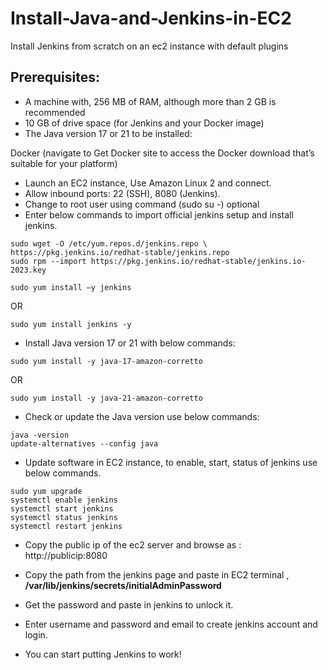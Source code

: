 # Install-Java-and-Jenkins-in-EC2
Install Jenkins from scratch on an ec2 instance with default plugins

## Prerequisites:
- A machine with, 256 MB of RAM, although more than 2 GB is recommended
- 10 GB of drive space (for Jenkins and your Docker image)
- The Java version 17 or 21 to be installed:


Docker (navigate to Get Docker site to access the Docker download that’s suitable for your platform)

- Launch an EC2 instance, Use Amazon Linux 2 and connect.
- Allow inbound ports: 22 (SSH), 8080 (Jenkins).
- Change to root user using command (sudo su -) optional
- Enter below commands to import official jenkins setup and install jenkins.

```
sudo wget -O /etc/yum.repos.d/jenkins.repo \
https://pkg.jenkins.io/redhat-stable/jenkins.repo
sudo rpm --import https://pkg.jenkins.io/redhat-stable/jenkins.io-2023.key
```
```
sudo yum install –y jenkins
```
  OR    
```
sudo yum install jenkins -y
```

- Install Java version 17 or 21 with below commands:
```
sudo yum install -y java-17-amazon-corretto
```
  OR
```
sudo yum install -y java-21-amazon-corretto
```

- Check or update the Java version use below commands:
```
java -version
update-alternatives --config java
```

- Update software in EC2 instance, to enable, start, status of jenkins use below commands.
```
sudo yum upgrade
systemctl enable jenkins
systemctl start jenkins
systemctl status jenkins
systemctl restart jenkins
```

- Copy the public ip of the ec2 server and browse as : http://publicip:8080

- Copy the path from the jenkins page and paste in EC2 terminal , **/var/lib/jenkins/secrets/initialAdminPassword**
- Get the password and paste in jenkins to unlock it.
- Enter username and password and email to create jenkins account and login.
- You can start putting Jenkins to work!





